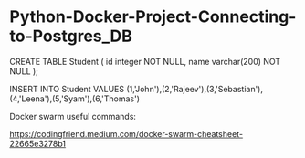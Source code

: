 # Python-Docker-Project-Connecting-to-Postgres_DB

CREATE TABLE Student (
  id integer NOT NULL,
  name varchar(200) NOT NULL
);

INSERT INTO Student VALUES (1,'John'),(2,'Rajeev'),(3,'Sebastian'),
(4,'Leena'),(5,'Syam'),(6,'Thomas')

Docker swarm useful commands:

https://codingfriend.medium.com/docker-swarm-cheatsheet-22665e3278b1

